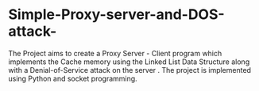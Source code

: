 # Simple-Proxy-server-and-DOS-attack-
The Project aims to create a Proxy Server - Client program which implements the Cache memory using the Linked List Data Structure along with a Denial-of-Service attack on the server . The project is implemented using Python and socket programming.

